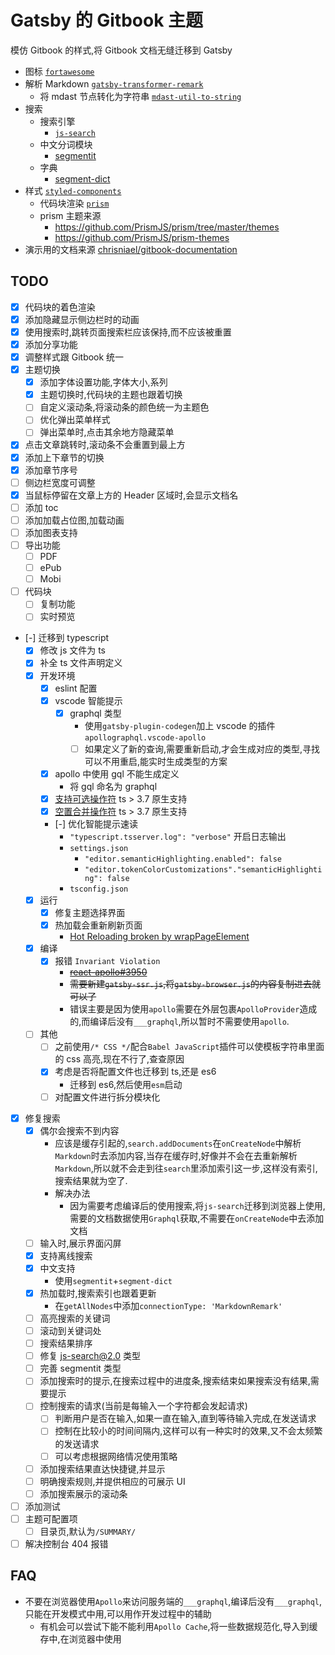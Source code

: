 # Gatsby 的 Gitbook 主题

模仿 Gitbook 的样式,将 Gitbook 文档无缝迁移到 Gatsby

- 图标 [`fortawesome`](https://fortawesome.com/)
- 解析 Markdown [`gatsby-transformer-remark`](https://www.gatsbyjs.org/packages/gatsby-transformer-remark/)
  - 将 mdast 节点转化为字符串 [`mdast-util-to-string`](https://github.com/syntax-tree/mdast-util-to-string)
- 搜索
  - 搜索引擎
    - [`js-search`](https://github.com/bvaughn/js-search)
  - 中文分词模块
    - [segmentit](https://github.com/linonetwo/segmentit)
  - 字典
    - [segment-dict](https://github.com/bluelovers/node-segment-dict)
- 样式 [`styled-components`](https://www.styled-components.com/)
  - 代码块渲染 [`prism`](https://prismjs.com/)
  - prism 主题来源
    - https://github.com/PrismJS/prism/tree/master/themes
    - https://github.com/PrismJS/prism-themes
- 演示用的文档来源 [chrisniael/gitbook-documentation](https://github.com/chrisniael/gitbook-documentation)

## TODO

- [x] 代码块的着色渲染
- [x] 添加隐藏显示侧边栏时的动画
- [x] 使用搜索时,跳转页面搜索栏应该保持,而不应该被重置
- [x] 添加分享功能
- [x] 调整样式跟 Gitbook 统一
- [x] 主题切换
  - [x] 添加字体设置功能,字体大小,系列
  - [x] 主题切换时,代码块的主题也跟着切换
  - [ ] 自定义滚动条,将滚动条的颜色统一为主题色
  - [ ] 优化弹出菜单样式
  - [ ] 弹出菜单时,点击其余地方隐藏菜单
- [x] 点击文章跳转时,滚动条不会重置到最上方
- [x] 添加上下章节的切换
- [x] 添加章节序号
- [ ] 侧边栏宽度可调整
- [x] 当鼠标停留在文章上方的 Header 区域时,会显示文档名
- [ ] 添加 toc
- [ ] 添加加载占位图,加载动画
- [ ] 添加图表支持
- [ ] 导出功能
  - [ ] PDF
  - [ ] ePub
  - [ ] Mobi
- [ ] 代码块
  - [ ] 复制功能
  - [ ] 实时预览
- [-] 迁移到 typescript
  - [x] 修改 js 文件为 ts
  - [x] 补全 ts 文件声明定义
  - [x] 开发环境
    - [x] eslint 配置
    - [x] vscode 智能提示
      - [x] graphql 类型
        - 使用`gatsby-plugin-codegen`加上 vscode 的插件`apollographql.vscode-apollo`
        - [ ] 如果定义了新的查询,需要重新启动,才会生成对应的类型,寻找可以不用重启,能实时生成类型的方案
    - [x] apollo 中使用 gql 不能生成定义
      - 将 gql 命名为 graphql
    - [x] [支持可选操作符](https://github.com/TC39/proposal-optional-chaining) ts > 3.7 原生支持
    - [x] [空置合并操作符](https://github.com/tc39/proposal-nullish-coalescing) ts > 3.7 原生支持
    - [-] 优化智能提示速读
      - `"typescript.tsserver.log": "verbose"` 开启日志输出
      - `settings.json`
        - `"editor.semanticHighlighting.enabled": false`
        - `"editor.tokenColorCustomizations"."semanticHighlighting": false`
      - `tsconfig.json`
  - [x] 运行
    - [x] 修复主题选择界面
    - [x] 热加载会重新刷新页面
      - [Hot Reloading broken by wrapPageElement](https://github.com/gatsbyjs/gatsby/issues/21729)
  - [x] 编译
    - [x] 报错 `Invariant Violation`
      - ~~[react-apollo#3950](https://github.com/apollographql/react-apollo/issues/3950)~~
      - ~~需要新建`gatsby-ssr.js`,将`gatsby-browser.js`的内容复制进去就可以了~~
      - 错误主要是因为使用`apollo`需要在外层包裹`ApolloProvider`造成的,而编译后没有`___graphql`,所以暂时不需要使用`apollo`.
  - [ ] 其他
    - [ ] 之前使用`/* CSS */`配合`Babel JavaScript`插件可以使模板字符串里面的 css 高亮,现在不行了,查查原因
    - [x] 考虑是否将配置文件也迁移到 ts,还是 es6
      - 迁移到 es6,然后使用`esm`启动
    - [ ] 对配置文件进行拆分模块化
- [x] 修复搜索
  - [x] 偶尔会搜索不到内容
    - 应该是缓存引起的,`search.addDocuments`在`onCreateNode`中解析`Markdown`时去添加内容,当存在缓存时,好像并不会在去重新解析`Markdown`,所以就不会走到往`search`里添加索引这一步,这样没有索引,搜索结果就为空了.
    - 解决办法
      - 因为需要考虑编译后的使用搜索,将`js-search`迁移到浏览器上使用,需要的文档数据使用`Graphql`获取,不需要在`onCreateNode`中去添加文档
  - [ ] 输入时,展示界面闪屏
  - [x] 支持离线搜索
  - [x] 中文支持
    - 使用`segmentit`+`segment-dict`
  - [x] 热加载时,搜索索引也跟着更新
    - 在`getAllNodes`中添加`connectionType: 'MarkdownRemark'`
  - [ ] 高亮搜索的关键词
  - [ ] 滚动到关键词处
  - [ ] 搜索结果排序
  - [ ] 修复 js-search@2.0 类型
  - [ ] 完善 segmentit 类型
  - [ ] 添加搜索时的提示,在搜索过程中的进度条,搜索结束如果搜索没有结果,需要提示
  - [ ] 控制搜索的请求(当前是每输入一个字符都会发起请求)
    - [ ] 判断用户是否在输入,如果一直在输入,直到等待输入完成,在发送请求
    - [ ] 控制在比较小的时间间隔内,这样可以有一种实时的效果,又不会太频繁的发送请求
    - [ ] 可以考虑根据网络情况使用策略
  - [ ] 添加搜索结果直达快捷键,并显示
  - [ ] 明确搜索规则,并提供相应的可展示 UI
  - [ ] 添加搜索展示的滚动条
- [ ] 添加测试
- [ ] 主题可配置项
  - [ ] 目录页,默认为`/SUMMARY/`
- [ ] 解决控制台 404 报错

## FAQ

- 不要在浏览器使用`Apollo`来访问服务端的`___graphql`,编译后没有`___graphql`,只能在开发模式中用,可以用作开发过程中的辅助
  - 有机会可以尝试下能不能利用`Apollo Cache`,将一些数据规范化,导入到缓存中,在浏览器中使用
